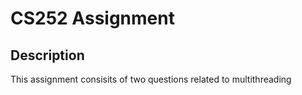 # CS252 Assignment

## Description
This assignment consisits of two questions related to multithreading
